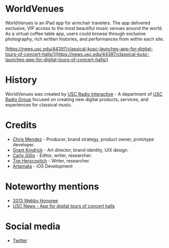 WorldVenues
==

WorldVenues is an iPad app for armchair travelers. The app delivered exclusive, VIP access to the most beautiful music venues around the world. As a virtual coffee table app, users could browse through exclusive photography, rich written histories, and performances from within each site.

[https://news.usc.edu/44397/classical-kusc-launches-app-for-digital-tours-of-concert-halls/](https://news.usc.edu/44397/classical-kusc-launches-app-for-digital-tours-of-concert-halls/)


# History

WorldVenues was created by [USC Radio Interactive](http://interactive.uscradiogroup.org/) - A department of [USC Radio Group](http://uscradiogroup.org) focused on creating new digital products, services, and experiences for classical music. 



# Credits
- [Chris Mendez](http://www.chrisjmendez.com/) - Producer, brand strategy, product owner, prototype developer.
- [Grant Kindrick](http://grantkindrick.com/resume/) - Art director, brand identity, UIX design. 
- [Carly Gillis](http://carlyrosegillis.com/) - Editor, writer, researcher.
- [Tim Herscovitch](https://timh.bandcamp.com/) - Writer, researcher.
- [Artamata](http://artamata.com/) - iOS Development


# Noteworthy mentions

- [2013 Webby Honoree](http://webbyawards.com/winners/2013/mobile-apps/handheld-devices/music-handheld-devices/worldvenues/)
- [USC News - App for digital tours of concert halls](https://news.usc.edu/44397/classical-kusc-launches-app-for-digital-tours-of-concert-halls/)


# Social media

- [Twitter](https://twitter.com/worldvenues)
